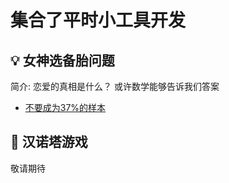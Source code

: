 集合了平时小工具开发
======

## :bulb: 女神选备胎问题  
简介:  恋爱的真相是什么？ 或许数学能够告诉我们答案  
- [不要成为37%的样本](https://github.com/KissMyLady/Daily_Tools_Create/blob/master/Goddess/Goddess_test.md)    


## :wrench:  汉诺塔游戏
敬请期待

## 
